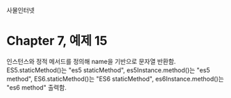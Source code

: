 
사물인터넷

Chapter 7, 예제 15
================================

인스턴스와 정적 메서드를 정의해 name을 기반으로 문자열 반환함.
ES5.staticMethod()는 "es5 staticMethod", es5Instance.method()는 "es5 method", ES6.staticMethod()는 "ES6 staticMethod", es6Instance.method()는 "es6 method" 출력함.